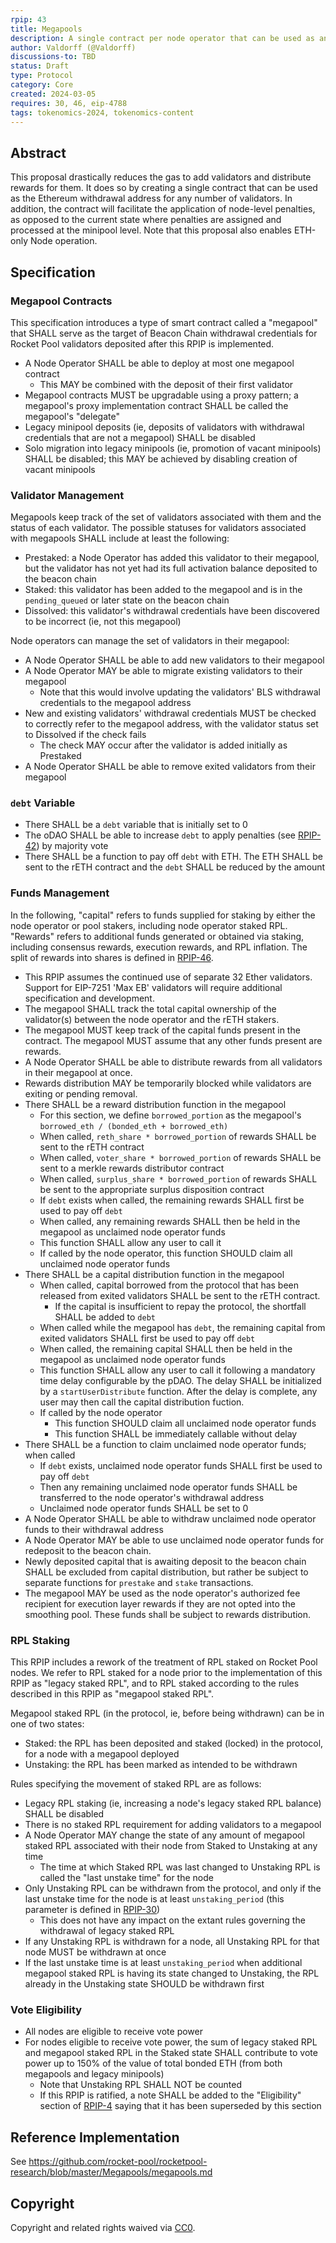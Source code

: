 ```yaml
---
rpip: 43
title: Megapools
description: A single contract per node operator that can be used as an Ethereum withdrawal address for multiple validators. Also allows for ETH-only node operation.
author: Valdorff (@Valdorff)
discussions-to: TBD
status: Draft
type: Protocol
category: Core
created: 2024-03-05
requires: 30, 46, eip-4788
tags: tokenomics-2024, tokenomics-content
---
```


## Abstract
This proposal drastically reduces the gas to add validators and distribute rewards for them. It does so by creating a single contract that can be used as the Ethereum withdrawal address for any number of validators. In addition, the contract will facilitate the application of node-level penalties, as opposed to the current state where penalties are assigned and processed at the minipool level. Note that this proposal also enables ETH-only Node operation.

## Specification

### Megapool Contracts

This specification introduces a type of smart contract called a "megapool" that
SHALL serve as the target of Beacon Chain withdrawal credentials for Rocket Pool
validators deposited after this RPIP is implemented.

- A Node Operator SHALL be able to deploy at most one megapool contract
    - This MAY be combined with the deposit of their first validator
- Megapool contracts MUST be upgradable using a proxy pattern; a megapool's
  proxy implementation contract SHALL be called the megapool's "delegate"
- Legacy minipool deposits (ie, deposits of validators with withdrawal
  credentials that are not a megapool) SHALL be disabled
- Solo migration into legacy minipools (ie, promotion of vacant minipools)
  SHALL be disabled; this MAY be achieved by disabling creation of vacant
  minipools

### Validator Management

Megapools keep track of the set of validators associated with them and the
status of each validator. The possible statuses for validators associated with
megapools SHALL include at least the following:
  - Prestaked: a Node Operator has added this validator to their megapool, but
               the validator has not yet had its full activation balance
               deposited to the beacon chain
  - Staked:    this validator has been added to the megapool and is in the
               `pending_queued` or later state on the beacon chain
  - Dissolved: this validator's withdrawal credentials have been discovered to
               be incorrect (ie, not this megapool)

Node operators can manage the set of validators in their megapool:

- A Node Operator SHALL be able to add new validators to their megapool
- A Node Operator MAY be able to migrate existing validators to their megapool
     - Note that this would involve updating the validators' BLS withdrawal
       credentials to the megapool address
- New and existing validators' withdrawal credentials MUST be checked to
  correctly refer to the megapool address, with the validator status set to
  Dissolved if the check fails
     - The check MAY occur after the validator is added initially as Prestaked
- A Node Operator SHALL be able to remove exited validators from their megapool

### `debt` Variable
- There SHALL be a `debt` variable that is initially set to 0
- The oDAO SHALL be able to increase `debt` to apply penalties (see [RPIP-42](./RPIP-42.md/#penalizable-offenses)) by majority vote
- There SHALL be a function to pay off `debt` with ETH. The ETH SHALL be sent to the rETH contract and the `debt` SHALL be reduced by the amount


### Funds Management

In the following, "capital" refers to funds supplied for staking by either the
node operator or pool stakers, including node operator staked RPL. "Rewards"
refers to additional funds generated or obtained via staking, including
consensus rewards, execution rewards, and RPL inflation. The split of rewards
into shares is defined in [RPIP-46](RPIP-46.md).

- This RPIP assumes the continued use of separate 32 Ether validators. Support for
  EIP-7251 'Max EB' validators will require additional specification and development.
- The megapool SHALL track the total capital ownership of the validator(s) between
  the node operator and the rETH stakers.
- The megapool MUST keep track of the capital funds present in the contract.
  The megapool MUST assume that any other funds present are rewards.
- A Node Operator SHALL be able to distribute rewards from all validators in their
  megapool at once.
- Rewards distribution MAY be temporarily blocked while validators are exiting or
  pending removal.
- There SHALL be a reward distribution function in the megapool
  - For this section, we define `borrowed_portion` as the megapool's `borrowed_eth / (bonded_eth + borrowed_eth)`
  - When called, `reth_share * borrowed_portion` of rewards SHALL be sent to the rETH contract
  - When called, `voter_share * borrowed_portion` of rewards SHALL be sent to a merkle rewards
    distributor contract
  - When called, `surplus_share * borrowed_portion` of rewards SHALL be sent to the appropriate
    surplus disposition contract
  - If `debt` exists when called, the remaining rewards SHALL first be used to pay off `debt`
  - When called, any remaining rewards SHALL then be held in the megapool as unclaimed node operator funds 
  - This function SHALL allow any user to call it
  - If called by the node operator, this function SHOULD claim all unclaimed node operator funds
- There SHALL be a capital distribution function in the megapool
  - When called, capital borrowed from the protocol that has been released from
    exited validators SHALL be sent to the rETH contract.
    - If the capital is insufficient to repay the protocol, the shortfall SHALL be added to `debt`
  - When called while the megapool has `debt`, the remaining capital from exited validators SHALL first be used to pay off `debt`
  - When called, the remaining capital SHALL then be held in the megapool as unclaimed node operator funds
  - This function SHALL allow any user to call it following a mandatory time
    delay configurable by the pDAO. The delay SHALL be initialized by a
    `startUserDistribute` function. After the delay is complete, any user may
    then call the capital distribution fuction.
  - If called by the node operator
    - This function SHOULD claim all unclaimed node operator funds
    - This function SHALL be immediately callable without delay
- There SHALL be a function to claim unclaimed node operator funds; when called
  - If `debt` exists, unclaimed node operator funds SHALL first be used to pay off `debt`
  - Then any remaining unclaimed node operator funds SHALL be transferred to the node operator's
    withdrawal address
  - Unclaimed node operator funds SHALL be set to 0
- A Node Operator SHALL be able to withdraw unclaimed node operator funds to
  their withdrawal address
- A Node Operator MAY be able to use unclaimed node operator funds for redeposit
  to the beacon chain.
- Newly deposited capital that is awaiting deposit to the beacon chain SHALL be
  excluded from capital distribution, but rather be subject to separate functions
  for `prestake` and `stake` transactions.
- The megapool MAY be used as the node operator's authorized fee recipient for
  execution layer rewards if they are not opted into the smoothing pool. These
  funds shall be subject to rewards distribution.

### RPL Staking

This RPIP includes a rework of the treatment of RPL staked on Rocket Pool
nodes. We refer to RPL staked for a node prior to the implementation of this
RPIP as "legacy staked RPL", and to RPL staked according to the rules described
in this RPIP as "megapool staked RPL".

Megapool staked RPL (in the protocol, ie, before being withdrawn) can be in one
of two states:
- Staked: the RPL has been deposited and staked (locked) in the protocol, for a
          node with a megapool deployed
- Unstaking: the RPL has been marked as intended to be withdrawn

Rules specifying the movement of staked RPL are as follows:

- Legacy RPL staking (ie, increasing a node's legacy staked RPL balance) SHALL
  be disabled
- There is no staked RPL requirement for adding validators to a megapool
- A Node Operator MAY change the state of any amount of megapool staked RPL
  associated with their node from Staked to Unstaking at any time
    - The time at which Staked RPL was last changed to Unstaking RPL is called the
      "last unstake time" for the node
- Only Unstaking RPL can be withdrawn from the protocol, and only if the last
  unstake time for the node is at least `unstaking_period` (this parameter is
  defined in [RPIP-30](RPIP-30.md))
    - This does not have any impact on the extant rules governing the
      withdrawal of legacy staked RPL
- If any Unstaking RPL is withdrawn for a node, all Unstaking RPL for that node
  MUST be withdrawn at once
- If the last unstake time is at least `unstaking_period` when additional
  megapool staked RPL is having its state changed to Unstaking, the RPL already
  in the Unstaking state SHOULD be withdrawn first

### Vote Eligibility

- All nodes are eligible to receive vote power
- For nodes eligible to receive vote power, the sum of legacy staked RPL and
  megapool staked RPL in the Staked state SHALL contribute to vote power up to
  150% of the value of total bonded ETH (from both megapools and legacy
  minipools)
  - Note that Unstaking RPL SHALL NOT be counted
  - If this RPIP is ratified, a note SHALL be added to the "Eligibility" section of [RPIP-4](./RPIP-4.md) saying that it has been superseded by this section

## Reference Implementation
See <https://github.com/rocket-pool/rocketpool-research/blob/master/Megapools/megapools.md>

## Copyright
Copyright and related rights waived via [CC0](https://creativecommons.org/publicdomain/zero/1.0/).